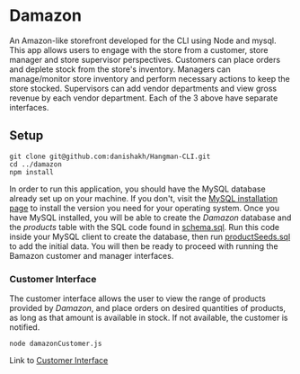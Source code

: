 # Damazon

An Amazon-like storefront developed for the CLI using Node and mysql. This app allows users to engage with the store from a customer, store manager and store supervisor perspectives. Customers can place orders and deplete stock from the store's inventory. Managers can manage/monitor store inventory and perform necessary actions to keep the store stocked. Supervisors can add vendor departments and view gross revenue by each vendor department. Each of the 3 above have separate interfaces.


## Setup

	git clone git@github.com:danishakh/Hangman-CLI.git  
	cd ../damazon  
	npm install


In order to run this application, you should have the MySQL database already set up on your machine. If you don't, visit the [MySQL installation page](https://dev.mysql.com/doc/refman/5.6/en/installing.html) to install the version you need for your operating system. Once you have MySQL installed, you will be able to create the *Damazon* database and the *products* table with the SQL code found in [schema.sql](/sql/schema.sql). Run this code inside your MySQL client to create the database, then run [productSeeds.sql](/sql/productSeeds.sql) to add the initial data. You will then be ready to proceed with running the Bamazon customer and manager interfaces.



### Customer Interface

The customer interface allows the user to view the range of products provided by *Damazon*, and place orders on desired quantities of products, as long as that amount is available in stock. If not available, the customer is notified.

`node damazonCustomer.js`

<!-- ##### option 1
<a href="https://media.giphy.com/media/xThtakvG9oZKE2Ii40/giphy.gif"><img src="https://media.giphy.com/media/xThtakvG9oZKE2Ii40/giphy.gif" title="Damazon Customer Interface"></a>

##### option 2
<iframe src="https://giphy.com/embed/xThtakvG9oZKE2Ii40" width="480" height="306" frameBorder="0" class="giphy-embed" allowFullScreen></iframe><p><a href="https://giphy.com/gifs/terminal-node-mysql-xThtakvG9oZKE2Ii40">via GIPHY</a></p>

##### option 3 (probably the best one right now) -->
Link to [Customer Interface](https://giphy.com/gifs/terminal-node-mysql-xThtakvG9oZKE2Ii40/fullscreen)